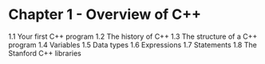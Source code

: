 Chapter 1 - Overview of C++
===========================

1.1 Your first C++ program
1.2 The history of C++
1.3 The structure of a C++ program
1.4 Variables
1.5 Data types
1.6 Expressions
1.7 Statements
1.8 The Stanford C++ libraries